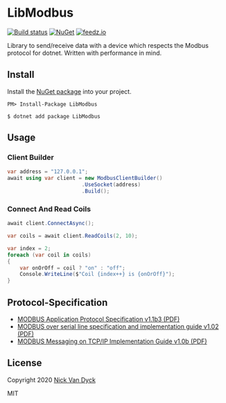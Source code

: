 # LibModbus

[![Build status][ci-badge]][ci-url]
[![NuGet][nuget-package-badge]][nuget-package-url]
[![feedz.io][feedz-package-badge]][feedz-package-url]

Library to send/receive data with a device which respects the Modbus protocol for dotnet. Written with performance in mind.

## Install

Install the [NuGet package][nuget-package-url] into your project.

```
PM> Install-Package LibModbus
```

```
$ dotnet add package LibModbus
```

## Usage

### Client Builder

```csharp
var address = "127.0.0.1";
await using var client = new ModbusClientBuilder()
                        .UseSocket(address)
                        .Build();
```

### Connect And Read Coils
```csharp
await client.ConnectAsync();

var coils = await client.ReadCoils(2, 10);

var index = 2;
foreach (var coil in coils)
{
    var onOrOff = coil ? "on" : "off";
    Console.WriteLine($"Coil {index++} is {onOrOff}");
}
```

## Protocol-Specification

- [MODBUS Application Protocol Specification v1.1b3 (PDF)](http://modbus.org/docs/Modbus_Application_Protocol_V1_1b3.pdf)
- [MODBUS over serial line specification and implementation guide v1.02 (PDF)](http://modbus.org/docs/Modbus_over_serial_line_V1_02.pdf)
- [MODBUS Messaging on TCP/IP Implementation Guide v1.0b (PDF)](http://modbus.org/docs/Modbus_Messaging_Implementation_Guide_V1_0b.pdf)

## License

Copyright 2020 [Nick Van Dyck](https://nvd.codes)

MIT

[ci-url]: https://github.com/nickvdyck/libmodbus.cs
[ci-badge]: https://github.com/nickvdyck/libmodbus.cs/workflows/Main/badge.svg

[nuget-package-url]: https://www.nuget.org/packages/libmodbus/
[nuget-package-badge]: https://img.shields.io/nuget/v/libmodbus.svg?style=flat-square&label=nuget

[feedz-package-url]: https://f.feedz.io/nvd/libmodbus/packages/libmodbus/latest/download
[feedz-package-badge]: https://img.shields.io/badge/endpoint.svg?url=https%3A%2F%2Ff.feedz.io%2Fnvd%2Flibmodbus%2Fshield%2Flibmodbus%2Flatest&label=libmodbus
